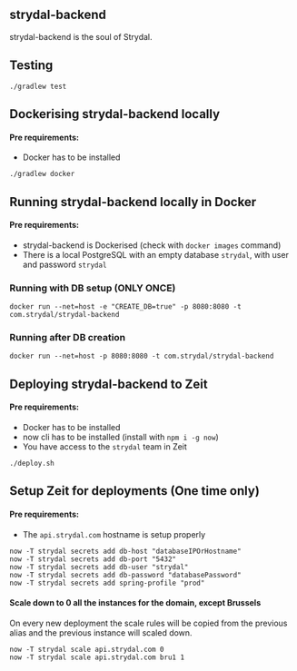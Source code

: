 ## strydal-backend
strydal-backend is the soul of Strydal.

## Testing
```shell
./gradlew test
```

## Dockerising strydal-backend locally
#### Pre requirements:
- Docker has to be installed
```shell
./gradlew docker
```


## Running strydal-backend locally in Docker
#### Pre requirements:
- strydal-backend is Dockerised (check with `docker images` command)
- There is a local PostgreSQL with an empty database `strydal`, with user and password `strydal`

### Running with DB setup (ONLY ONCE)
```shell
docker run --net=host -e "CREATE_DB=true" -p 8080:8080 -t com.strydal/strydal-backend
```

### Running after DB creation
```shell
docker run --net=host -p 8080:8080 -t com.strydal/strydal-backend
```

## Deploying strydal-backend to Zeit
#### Pre requirements:
- Docker has to be installed
- now cli has to be installed (install with `npm i -g now`)
- You have access to the `strydal` team in Zeit

```shell
./deploy.sh
```

## Setup Zeit for deployments (One time only)
#### Pre requirements:
- The `api.strydal.com` hostname is setup properly

```shell
now -T strydal secrets add db-host "databaseIPOrHostname"
now -T strydal secrets add db-port "5432"
now -T strydal secrets add db-user "strydal"
now -T strydal secrets add db-password "databasePassword"
now -T strydal secrets add spring-profile "prod"
```

#### Scale down to 0 all the instances for the domain, except Brussels
On every new deployment the scale rules will be copied from the previous alias and the previous instance will scaled down.
```shell
now -T strydal scale api.strydal.com 0
now -T strydal scale api.strydal.com bru1 1
```